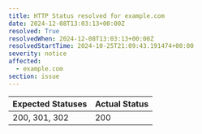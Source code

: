 ```yaml
---
title: HTTP Status resolved for example.com
date: 2024-12-08T13:03:13+00:00Z
resolved: True
resolvedWhen: 2024-12-08T13:03:13+00:00Z
resolvedStartTime: 2024-10-25T21:09:43.191474+00:00
severity: notice
affected:
  - example.com
section: issue
---
```


| Expected Statuses | Actual Status  |
|-------------------|----------------|
| 200, 301, 302 | 200 |
